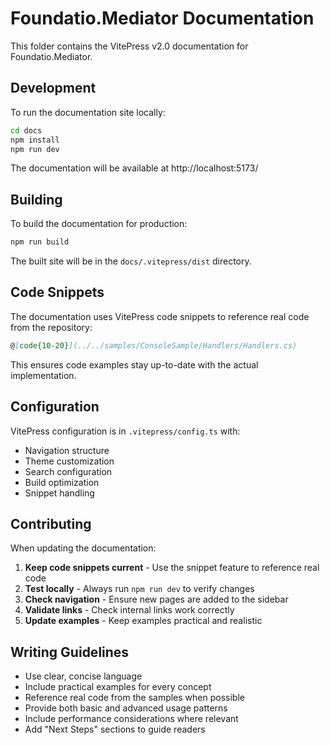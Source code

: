 # Foundatio.Mediator Documentation

This folder contains the VitePress v2.0 documentation for Foundatio.Mediator.

## Development

To run the documentation site locally:

```bash
cd docs
npm install
npm run dev
```

The documentation will be available at http://localhost:5173/

## Building

To build the documentation for production:

```bash
npm run build
```

The built site will be in the `docs/.vitepress/dist` directory.

## Code Snippets

The documentation uses VitePress code snippets to reference real code from the repository:

```markdown
@[code{10-20}](../../samples/ConsoleSample/Handlers/Handlers.cs)
```

This ensures code examples stay up-to-date with the actual implementation.

## Configuration

VitePress configuration is in `.vitepress/config.ts` with:

- Navigation structure
- Theme customization
- Search configuration
- Build optimization
- Snippet handling

## Contributing

When updating the documentation:

1. **Keep code snippets current** - Use the snippet feature to reference real code
2. **Test locally** - Always run `npm run dev` to verify changes
3. **Check navigation** - Ensure new pages are added to the sidebar
4. **Validate links** - Check internal links work correctly
5. **Update examples** - Keep examples practical and realistic

## Writing Guidelines

- Use clear, concise language
- Include practical examples for every concept
- Reference real code from the samples when possible
- Provide both basic and advanced usage patterns
- Include performance considerations where relevant
- Add "Next Steps" sections to guide readers
